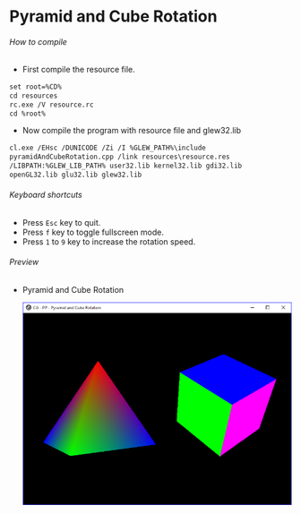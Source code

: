 Pyramid and Cube Rotation
=========================

###### How to compile

- First compile the resource file.

```
set root=%CD%
cd resources
rc.exe /V resource.rc
cd %root%
```

- Now compile the program with resource file and glew32.lib

```
cl.exe /EHsc /DUNICODE /Zi /I %GLEW_PATH%\include pyramidAndCubeRotation.cpp /link resources\resource.res /LIBPATH:%GLEW_LIB_PATH% user32.lib kernel32.lib gdi32.lib openGL32.lib glu32.lib glew32.lib
```

###### Keyboard shortcuts
- Press ```Esc``` key to quit.
- Press ```f``` key to toggle fullscreen mode.
- Press ```1``` to ```9``` key to increase the rotation speed.

###### Preview
- Pyramid and Cube Rotation

    ![pyramidAndCubeRotation][pyramidAndCubeRotation-image]

<!-- Image declaration -->

[pyramidAndCubeRotation-image]: ./preview/pyramidAndCubeRotation.png "Pyramid and Cube Rotation"
